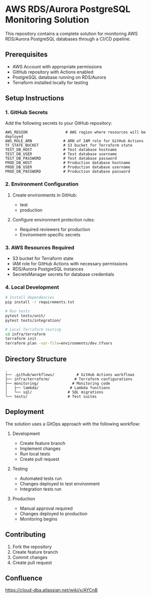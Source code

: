 # AWS RDS/Aurora PostgreSQL Monitoring Solution

This repository contains a complete solution for monitoring AWS RDS/Aurora PostgreSQL databases through a CI/CD pipeline.

## Prerequisites

- AWS Account with appropriate permissions
- GitHub repository with Actions enabled
- PostgreSQL database running on RDS/Aurora
- Terraform installed locally for testing

## Setup Instructions

### 1. GitHub Secrets

Add the following secrets to your GitHub repository:

```plaintext
AWS_REGION                 # AWS region where resources will be deployed
AWS_ROLE_ARN              # ARN of IAM role for GitHub Actions
TF_STATE_BUCKET           # S3 bucket for Terraform state
TEST_DB_HOST              # Test database hostname
TEST_DB_USER              # Test database username
TEST_DB_PASSWORD          # Test database password
PROD_DB_HOST              # Production database hostname
PROD_DB_USER              # Production database username
PROD_DB_PASSWORD          # Production database password
```

### 2. Environment Configuration

1. Create environments in GitHub:
   - test
   - production

2. Configure environment protection rules:
   - Required reviewers for production
   - Environment-specific secrets

### 3. AWS Resources Required

- S3 bucket for Terraform state
- IAM role for GitHub Actions with necessary permissions
- RDS/Aurora PostgreSQL instances
- SecretsManager secrets for database credentials

### 4. Local Development

```bash
# Install dependencies
pip install -r requirements.txt

# Run tests
pytest tests/unit/
pytest tests/integration/

# Local Terraform testing
cd infra/terraform
terraform init
terraform plan -var-file=environments/dev.tfvars
```

## Directory Structure

```plaintext
.
├── .github/workflows/          # GitHub Actions workflows
├── infra/terraform/           # Terraform configurations
├── monitoring/               # Monitoring code
│   ├── lambda/              # Lambda functions
│   └── sql/                # SQL migrations
└── tests/                  # Test suites
```

## Deployment

The solution uses a GitOps approach with the following workflow:

1. Development
   - Create feature branch
   - Implement changes
   - Run local tests
   - Create pull request

2. Testing
   - Automated tests run
   - Changes deployed to test environment
   - Integration tests run

3. Production
   - Manual approval required
   - Changes deployed to production
   - Monitoring begins

## Contributing

1. Fork the repository
2. Create feature branch
3. Commit changes
4. Create pull request

## Confluence 
https://cloud-dba.atlassian.net/wiki/x/AYCnB
